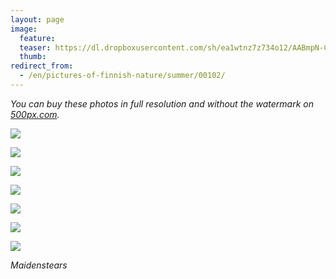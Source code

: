```yaml
---
layout: page
image:
  feature:
  teaser: https://dl.dropboxusercontent.com/sh/ea1wtnz7z734o12/AABmpN-Cgf8UuVcB4IVwL0Xha/luontokuvat/kes%C3%A4/6/DS26328-245px.jpg
  thumb:
redirect_from:
  - /en/pictures-of-finnish-nature/summer/00102/
---
```


*You can buy these photos in full resolution and without the watermark on [500px.com](https://500px.com/minimuutticom/galleries/flowers).*

[![](https://dl.dropboxusercontent.com/sh/ea1wtnz7z734o12/AADzr59zfzOI0kkXKpVms1wBa/luontokuvat/kes%C3%A4/6/DS26312-800px.jpg)](https://dl.dropboxusercontent.com/sh/ea1wtnz7z734o12/AABx-vQCDSTUbg9_730I7K0-a/luontokuvat/kes%C3%A4/6/DS26312.jpg)

[![](https://dl.dropboxusercontent.com/sh/ea1wtnz7z734o12/AADGpYVXO87KYD5WMzmgzEdLa/luontokuvat/kes%C3%A4/6/DS26326-800px.jpg)](https://dl.dropboxusercontent.com/sh/ea1wtnz7z734o12/AADfSEimDOoIsOKSxN-LWIHQa/luontokuvat/kes%C3%A4/6/DS26326.jpg)

[![](https://dl.dropboxusercontent.com/sh/ea1wtnz7z734o12/AAA6YQnHysnmBdXWftp9Sk9da/luontokuvat/kes%C3%A4/6/DS26328-800px.jpg)](https://dl.dropboxusercontent.com/sh/ea1wtnz7z734o12/AADr1SJQhvBeAROLpSGhTVMka/luontokuvat/kes%C3%A4/6/DS26328.jpg)

[![](https://dl.dropboxusercontent.com/sh/ea1wtnz7z734o12/AABwcvdDh6dCKZ_1e8UbcBw5a/luontokuvat/kes%C3%A4/6/DS26336-800px.jpg)](https://dl.dropboxusercontent.com/sh/ea1wtnz7z734o12/AADfTXmq30jNkYNjhnhSVQQna/luontokuvat/kes%C3%A4/6/DS26336.jpg)

[![](https://dl.dropboxusercontent.com/sh/ea1wtnz7z734o12/AAAlfNJlJ4cFqmKgV2AeEdtQa/luontokuvat/kes%C3%A4/6/DS26352-800px.jpg)](https://dl.dropboxusercontent.com/sh/ea1wtnz7z734o12/AABMs5uMyFGUhMpZ4iVd3sQra/luontokuvat/kes%C3%A4/6/DS26352.jpg)

[![](https://dl.dropboxusercontent.com/sh/ea1wtnz7z734o12/AABI2s8o9LpxHJJKc-_tM_Hza/luontokuvat/kes%C3%A4/6/DS26344-800px.jpg)](https://dl.dropboxusercontent.com/sh/ea1wtnz7z734o12/AAD7JnryqlpfZ7CnXybHV8Uka/luontokuvat/kes%C3%A4/6/DS26344.jpg)

[![](https://dl.dropboxusercontent.com/sh/ea1wtnz7z734o12/AACFbRkqMa8wxRaz7eRwz2NLa/luontokuvat/kes%C3%A4/6/DS26349-800px.jpg)](https://dl.dropboxusercontent.com/sh/ea1wtnz7z734o12/AACKa2QSgkW6xlLCIc_m9uw9a/luontokuvat/kes%C3%A4/6/DS26349.jpg)

*Maidenstears*
